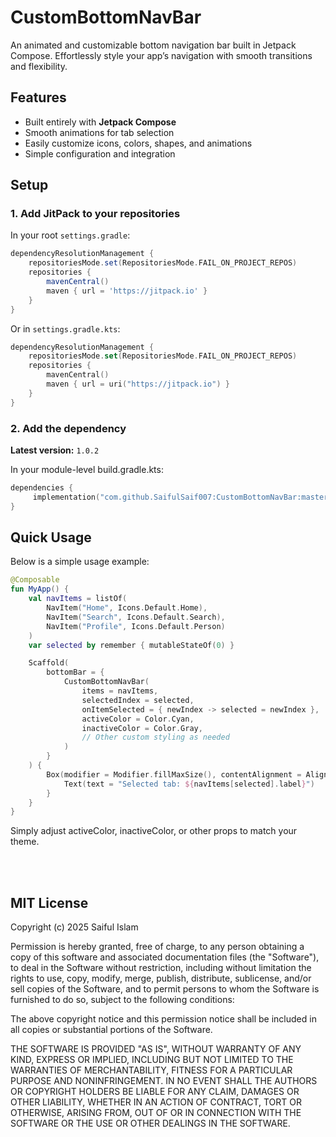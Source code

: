 #  CustomBottomNavBar

An animated and customizable bottom navigation bar built in Jetpack Compose. Effortlessly style your app’s navigation with smooth transitions and flexibility.

##  Features

- Built entirely with **Jetpack Compose**
- Smooth animations for tab selection
- Easily customize icons, colors, shapes, and animations
- Simple configuration and integration

##  Setup

### 1. Add JitPack to your repositories

In your root `settings.gradle`:

```groovy
dependencyResolutionManagement {
    repositoriesMode.set(RepositoriesMode.FAIL_ON_PROJECT_REPOS)
    repositories {
        mavenCentral()
        maven { url = 'https://jitpack.io' }
    }
}
```
Or in `settings.gradle.kts`:

```kotlin
dependencyResolutionManagement {
    repositoriesMode.set(RepositoriesMode.FAIL_ON_PROJECT_REPOS)
    repositories {
        mavenCentral()
        maven { url = uri("https://jitpack.io") }
    }
}
```
### 2. Add the dependency

**Latest version:** `1.0.2`

In your module-level build.gradle.kts:
```kotlin
dependencies {
     implementation("com.github.SaifulSaif007:CustomBottomNavBar:master-SNAPSHOT")
}
```

## Quick Usage
Below is a simple usage example:
```kotlin
@Composable
fun MyApp() {
    val navItems = listOf(
        NavItem("Home", Icons.Default.Home),
        NavItem("Search", Icons.Default.Search),
        NavItem("Profile", Icons.Default.Person)
    )
    var selected by remember { mutableStateOf(0) }

    Scaffold(
        bottomBar = {
            CustomBottomNavBar(
                items = navItems,
                selectedIndex = selected,
                onItemSelected = { newIndex -> selected = newIndex },
                activeColor = Color.Cyan,
                inactiveColor = Color.Gray,
                // Other custom styling as needed
            )
        }
    ) {
        Box(modifier = Modifier.fillMaxSize(), contentAlignment = Alignment.Center) {
            Text(text = "Selected tab: ${navItems[selected].label}")
        }
    }
}

```
Simply adjust activeColor, inactiveColor, or other props to match your theme.

<br><br>

## MIT License

Copyright (c) 2025 Saiful Islam

Permission is hereby granted, free of charge, to any person obtaining a copy
of this software and associated documentation files (the "Software"), to deal
in the Software without restriction, including without limitation the rights
to use, copy, modify, merge, publish, distribute, sublicense, and/or sell
copies of the Software, and to permit persons to whom the Software is
furnished to do so, subject to the following conditions:

The above copyright notice and this permission notice shall be included in
all copies or substantial portions of the Software.

THE SOFTWARE IS PROVIDED "AS IS", WITHOUT WARRANTY OF ANY KIND, EXPRESS OR
IMPLIED, INCLUDING BUT NOT LIMITED TO THE WARRANTIES OF MERCHANTABILITY,
FITNESS FOR A PARTICULAR PURPOSE AND NONINFRINGEMENT. IN NO EVENT SHALL THE
AUTHORS OR COPYRIGHT HOLDERS BE LIABLE FOR ANY CLAIM, DAMAGES OR OTHER
LIABILITY, WHETHER IN AN ACTION OF CONTRACT, TORT OR OTHERWISE, ARISING FROM,
OUT OF OR IN CONNECTION WITH THE SOFTWARE OR THE USE OR OTHER DEALINGS IN
THE SOFTWARE.
